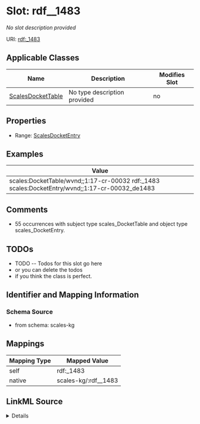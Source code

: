 

# Slot: rdf__1483


_No slot description provided_





URI: [rdf:_1483](http://www.w3.org/1999/02/22-rdf-syntax-ns#_1483)



<!-- no inheritance hierarchy -->





## Applicable Classes

| Name | Description | Modifies Slot |
| --- | --- | --- |
| [ScalesDocketTable](../classes/ScalesDocketTable.md) | No type description provided |  no  |







## Properties

* Range: [ScalesDocketEntry](../classes/ScalesDocketEntry.md)






## Examples

| Value |
| --- |
| scales:DocketTable/wvnd;;1:17-cr-00032 rdf:_1483 scales:DocketEntry/wvnd;;1:17-cr-00032_de1483 |

## Comments

* 55 occurrences with subject type scales_DocketTable and object type scales_DocketEntry.

## TODOs

* TODO -- Todos for this slot go here
* or you can delete the todos
* if you think the class is perfect.

## Identifier and Mapping Information







### Schema Source


* from schema: scales-kg




## Mappings

| Mapping Type | Mapped Value |
| ---  | ---  |
| self | rdf:_1483 |
| native | scales-kg/:rdf__1483 |




## LinkML Source

<details>
```yaml
name: rdf__1483
description: No slot description provided
todos:
- TODO -- Todos for this slot go here
- or you can delete the todos
- if you think the class is perfect.
comments:
- 55 occurrences with subject type scales_DocketTable and object type scales_DocketEntry.
examples:
- value: scales:DocketTable/wvnd;;1:17-cr-00032 rdf:_1483 scales:DocketEntry/wvnd;;1:17-cr-00032_de1483
from_schema: scales-kg
rank: 1000
slot_uri: rdf:_1483
alias: rdf__1483
domain_of:
- scales_DocketTable
range: scales_DocketEntry

```
</details>